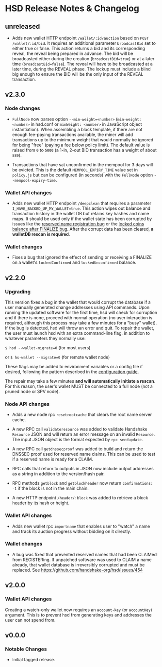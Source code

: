 # HSD Release Notes & Changelog

## unreleased

- Adds new wallet HTTP endpoint `/wallet/:id/auction` based on `POST /wallet/:id/bid`.
It requires an additional parameter `broadcastBid` set to either true or false.
This action returns a bid and its corresponding reveal, the reveal being prepared in advance.
The bid will be broadcasted either during the creation (`broadcastBid=true`) or at a later time
(`broadcastBid=false`).
The reveal will have to be broadcasted at a later time, during the REVEAL phase.
The lockup must include a blind big enough to ensure the BID will be the only input of the REVEAL
transaction. 

## v2.3.0

### Node changes

- `FullNode` now parses option `--min-weight=<number>` (`min-weight: <number>` in
hsd.conf or `minWeight: <number>` in JavaScript object instantiation).
When assembling a block template, if there are not enough fee-paying transactions available,
the miner will add transactions up to the minimum weight that would normally be
ignored for being "free" (paying a fee below policy limit). The default value is
raised from `0` to `5000` (a 1-in, 2-out BID transaction has a weight of about `889`).

- Transactions that have sat unconfirmed in the mempool for 3 days will be evicted.
This is the default `MEMPOOL_EXPIRY_TIME` value set in `policy.js` but can be
configured (in seconds) with the `FullNode` option `--mempool-expiry-time`.

### Wallet API changes

- Adds new wallet HTTP endpoint `/deepclean` that requires a parameter
`I_HAVE_BACKED_UP_MY_WALLET=true`. This action wipes out balance and transaction
history in the wallet DB but retains key hashes and name maps. It should be used
only if the wallet state has been corrupted by issues like the
[reserved name registration bug](https://github.com/handshake-org/hsd/issues/454)
or the
[locked coins balance after FINALIZE bug](https://github.com/handshake-org/hsd/pull/464).
After the corrupt data has been cleared, **a walletDB rescan is required**.

### Wallet changes

- Fixes a bug that ignored the effect of sending or receiving a FINALIZE on a
wallet's `lockedConfirmed` and `lockedUnconfirmed` balance.

## v2.2.0

### Upgrading

This version fixes a bug in the wallet that would corrupt the database if a user
manually generated change addresses using API commands. Upon running the updated
software for the first time, hsd will check for corruption and if there is none,
proceed with normal operation (no user interaction is required, although this
process may take a few minutes for a "busy" wallet). If the bug is detected,
hsd will throw an error and quit. To repair the wallet, the user must launch hsd
with an extra command-line flag, in addition to whatever parameters
they normally use:

`$ hsd --wallet-migrate=0` (for most users)

or `$ hs-wallet --migrate=0` (for remote wallet node)

These flags may be added to environment variables or a config file if desired,
following the pattern described in the
[configuration guide](https://hsd-dev.org/guides/config.html).

The repair may take a few minutes **and will automatically initiate a rescan**.
For this reason, the user's wallet MUST be connected to a full node (not a
pruned node or SPV node).

### Node API changes

- Adds a new node rpc `resetrootcache` that clears the root name server cache.

- A new RPC call `validateresource` was added to validate Handshake `Resource`
JSON and will return an error message on an invalid `Resource`. The input JSON
object is the format expected by `rpc sendupdate`.

- A new RPC call `getdnssecproof` was added to build and return the DNSSEC
proof used for reserved name claims. This can be used to test if a reserved
name is ready for a CLAIM.

- RPC calls that return tx outputs in JSON now include output addresses as a string
in addition to the version/hash pair.

- RPC methods `getblock` and `getblockheader` now return `confirmations: -1` if
the block is not in the main chain.

- A new HTTP endpoint `/header/:block` was added to retrieve a block header
by its hash or height.

### Wallet API changes

- Adds new wallet rpc `importname` that enables user to "watch" a name and track
its auction progress without bidding on it directly.

### Wallet changes

- A bug was fixed that prevented reserved names that had been CLAIMed from
REGISTERing. If unpatched software was used to CLAIM a name already, that wallet
database is irreversibly corrupted and must be replaced.
See https://github.com/handshake-org/hsd/issues/454

## v2.0.0

### Wallet API changes

Creating a watch-only wallet now requires an `account-key` (or `accountKey`)
argument. This is to prevent hsd from generating keys and addresses the user
can not spend from.

## v0.0.0

### Notable Changes

- Initial tagged release.
